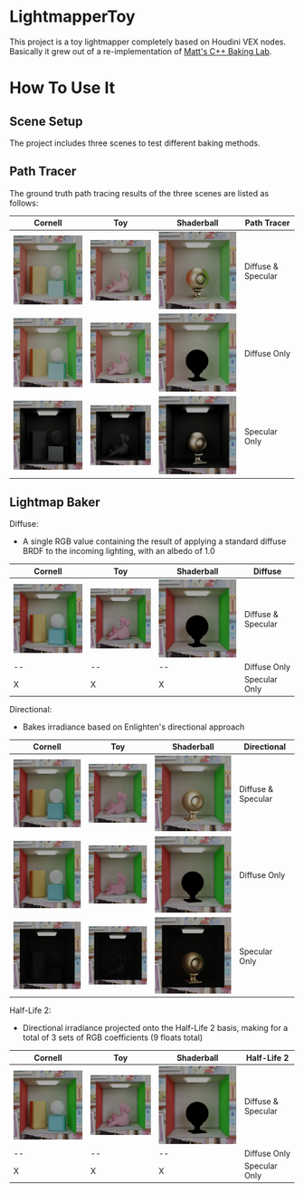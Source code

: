 # LightmapperToy

This project is a toy lightmapper completely based on Houdini VEX nodes. Basically it grew out of a re-implementation of <a href="https://mynameismjp.wordpress.com/2016/10/09/sg-series-part-6-step-into-the-baking-lab/" target="_blank">Matt's C++ Baking Lab</a>.

# How To Use It

## Scene Setup

The project includes three scenes to test different baking methods. 

## Path Tracer

The ground truth path tracing results of the three scenes are listed as follows:

| Cornell | Toy  | Shaderball | Path Tracer |
| --- | ---  | --- | --- |
| <img src="images/ground_truth_cornell.png" width="250"/> | <img src="images/ground_truth_toy.png" width="250"/> | <img src="images/ground_truth_shaderball.png" width="250"/> | Diffuse & Specular |
| <img src="images/ground_truth_diffuse_only_cornell.png" width="250"/> | <img src="images/ground_truth_diffuse_only_toy.png" width="250"/> | <img src="images/ground_truth_diffuse_only_shaderball.png" width="250"/> | Diffuse Only |
| <img src="images/ground_truth_specular_only_cornell.png" width="250"/> | <img src="images/ground_truth_specular_only_toy.png" width="250"/> | <img src="images/ground_truth_specular_only_shaderball.png" width="250"/> | Specular Only |

## Lightmap Baker

Diffuse:
* A single RGB value containing the result of applying a standard diffuse BRDF to the incoming lighting, with an albedo of 1.0

| Cornell | Toy  | Shaderball | Diffuse |
| --- | ---  | --- | --- |
| <img src="images/baker_diffuse_cornell.png" width="250"/> | <img src="images/baker_diffuse_toy.png" width="250"/> | <img src="images/baker_diffuse_shaderball.png" width="250"/> | Diffuse & Specular |
| -- | -- | -- | Diffuse Only |
| X | X | X | Specular Only |

Directional:
* Bakes irradiance based on Enlighten's directional approach

| Cornell | Toy  | Shaderball | Directional |
| --- | ---  | --- | --- |
| <img src="images/baker_directional_cornell.png" width="250"/> | <img src="images/baker_directional_toy.png" width="250"/> | <img src="images/baker_directional_shaderball.png" width="250"/> | Diffuse & Specular |
| <img src="images/baker_directional_diffuse_only_cornell.png" width="250"/> | <img src="images/baker_directional_diffuse_only_toy.png" width="250"/> | <img src="images/baker_directional_diffuse_only_shaderball.png" width="250"/> | Diffuse Only |
| <img src="images/baker_directional_specular_only_cornell.png" width="250"/> | <img src="images/baker_directional_specular_only_toy.png" width="250"/> | <img src="images/baker_directional_specular_only_shaderball.png" width="250"/> | Specular Only |

Half-Life 2:
* Directional irradiance projected onto the Half-Life 2 basis, making for a total of 3 sets of RGB coefficients (9 floats total)

| Cornell | Toy  | Shaderball | Half-Life 2 |
| --- | ---  | --- | --- |
| <img src="images/baker_hl2_cornell.png" width="250"/> | <img src="images/baker_hl2_toy.png" width="250"/> | <img src="images/baker_hl2_shaderball.png" width="250"/> | Diffuse & Specular |
| -- | -- | -- | Diffuse Only |
| X | X | X | Specular Only |
